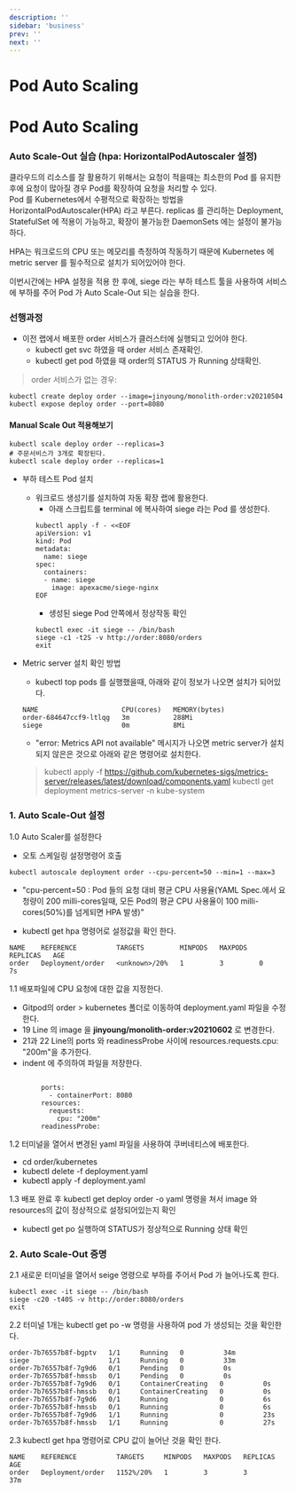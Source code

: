```yaml
---
description: ''
sidebar: 'business'
prev: ''
next: ''
---
```


# Pod Auto Scaling

# Pod Auto Scaling

### Auto Scale-Out 실습 (hpa: HorizontalPodAutoscaler 설정)
클라우드의 리소스를 잘 활용하기 위해서는 요청이 적을때는 최소한의 Pod 를 유지한 후에 요청이 많아질 경우 Pod를 확장하여 요청을 처리할 수 있다.  
Pod 를 Kubernetes에서 수평적으로 확장하는 방법을 HorizontalPodAutoscaler(HPA) 라고 부른다. replicas 를 관리하는 Deployment, StatefulSet 에 적용이 가능하고, 확장이 불가능한 DaemonSets 에는 설정이 불가능하다.  

HPA는 워크로드의 CPU 또는 메모리를 측정하여 작동하기 때문에 Kubernetes 에 metric server 를 필수적으로 설치가 되어있어야 한다.

이번시간에는 HPA 설정을 적용 한 후에, siege 라는 부하 테스트 툴을 사용하여 서비스에 부하를 주어 Pod 가 Auto Scale-Out 되는 실습을 한다.

### 선행과정

- 이전 랩에서 배포한 order 서비스가 클러스터에  실행되고 있어야 한다.
	- kubectl get svc 하였을 때 order 서비스 존재확인.
	- kubectl get pod 하였을 때 order의 STATUS 가 Running 상태확인.
> order 서비스가 없는 경우:
```
kubectl create deploy order --image=jinyoung/monolith-order:v20210504
kubectl expose deploy order --port=8080
```

#### Manual Scale Out 적용해보기 
```
kubectl scale deploy order --replicas=3
# 주문서비스가 3개로 확장된다.
kubectl scale deploy order --replicas=1
```

- 부하 테스트 Pod 설치
  - 워크로드 생성기를 설치하여 자동 확장 랩에 활용한다.
	- 아래 스크립트를 terminal 에 복사하여 siege 라는 Pod 를 생성한다.
	```
    kubectl apply -f - <<EOF
    apiVersion: v1
    kind: Pod
    metadata:
      name: siege
    spec:
      containers:
      - name: siege
        image: apexacme/siege-nginx
    EOF
	```
	- 생성된 siege Pod 안쪽에서 정상작동 확인
	```
	kubectl exec -it siege -- /bin/bash
	siege -c1 -t2S -v http://order:8080/orders
	exit
	```

- Metric server 설치 확인 방법
	- kubectl top pods 를 실행했을때, 아래와 같이 정보가 나오면 설치가 되어있다.
	```
	NAME                     CPU(cores)   MEMORY(bytes)   
	order-684647ccf9-ltlqg   3m           288Mi           
	siege                    0m           8Mi   
	```
	- "error: Metrics API not available" 메시지가 나오면 metric server가 설치되지 않은은 것으로 아래와 같은 명령어로 설치한다.
	> kubectl apply -f https://github.com/kubernetes-sigs/metrics-server/releases/latest/download/components.yaml
	> kubectl get deployment metrics-server -n kube-system

### 1. Auto Scale-Out 설정

1.0 Auto Scaler를 설정한다
- 오토 스케일링 설정명령어 호출
```
kubectl autoscale deployment order --cpu-percent=50 --min=1 --max=3
```

- "cpu-percent=50 : Pod 들의 요청 대비 평균 CPU 사용율(YAML Spec.에서 요청량이 200 milli-cores일때, 모든 Pod의 평균 CPU 사용율이 100 milli-cores(50%)를 넘게되면 HPA 발생)"

- kubectl get hpa 명령어로 설정값을 확인 한다.
```
NAME    REFERENCE          TARGETS         MINPODS   MAXPODS   REPLICAS   AGE
order   Deployment/order   <unknown>/20%   1         3         0          7s
```


1.1 배포파일에 CPU 요청에 대한 값을 지정한다.
- Gitpod의 order > kubernetes 폴더로 이동하여 deployment.yaml 파일을 수정한다.
- 19 Line 의 image 을 **jinyoung/monolith-order:v20210602**
  로 변경한다.
- 21과 22 Line의 ports 와 readinessProbe 사이에 resources.requests.cpu: "200m"을 추가한다.
- indent 에 주의하여 파일을 저장한다.

```

		ports:
          - containerPort: 8080
        resources:
          requests:
            cpu: "200m"
        readinessProbe:

```

1.2 터미널을 열어서 변경된 yaml 파일을 사용하여 쿠버네티스에 배포한다.
- cd order/kubernetes
- kubectl delete -f deployment.yaml
- kubectl apply -f deployment.yaml

1.3 배포 완료 후 kubectl get deploy order -o yaml 명령을 쳐서 image 와 resources의 값이 정상적으로 설정되어있는지 확인
- kubectl get po 실행하여 STATUS가 정상적으로 Running 상태 확인


### 2. Auto Scale-Out 증명


2.1 새로운 터미널을 열어서 seige 명령으로 부하를 주어서 Pod 가 늘어나도록 한다.
```
kubectl exec -it siege -- /bin/bash
siege -c20 -t40S -v http://order:8080/orders
exit
```

2.2 터미널 1개는 kubectl get po -w 명령을 사용하여 pod 가 생성되는 것을 확인한다.
```
order-7b76557b8f-bgptv   1/1     Running   0          34m
siege                    1/1     Running   0          33m
order-7b76557b8f-7g9d6   0/1     Pending   0          0s
order-7b76557b8f-hmssb   0/1     Pending   0          0s
order-7b76557b8f-7g9d6   0/1     ContainerCreating   0          0s
order-7b76557b8f-hmssb   0/1     ContainerCreating   0          0s
order-7b76557b8f-7g9d6   0/1     Running             0          6s
order-7b76557b8f-hmssb   0/1     Running             0          6s
order-7b76557b8f-7g9d6   1/1     Running             0          23s
order-7b76557b8f-hmssb   1/1     Running             0          27s
``` 

2.3 kubectl get hpa 명령어로 CPU 값이 늘어난 것을 확인 한다.
```
NAME    REFERENCE          TARGETS     MINPODS   MAXPODS   REPLICAS   AGE
order   Deployment/order   1152%/20%   1         3         3          37m
```
